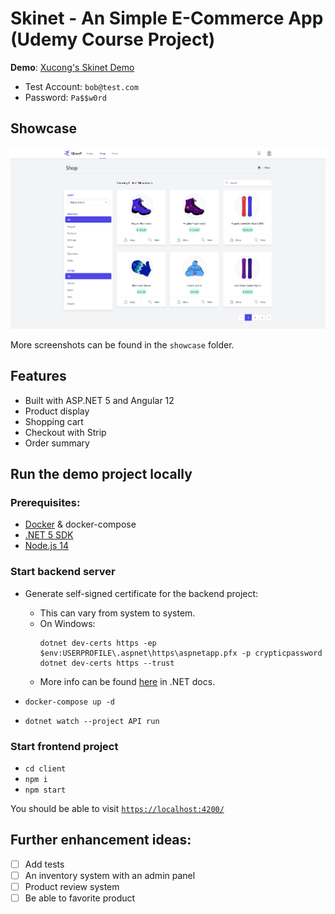 # Skinet - An Simple E-Commerce App (Udemy Course Project)

**Demo**: [Xucong's Skinet Demo](https://xzhan-skinet-demo.shop)

- Test Account: `bob@test.com`
- Password: `Pa$$w0rd`

## Showcase

![Shop Page](./showcase/shop.png)

More screenshots can be found in the `showcase` folder.

## Features

- Built with ASP.NET 5 and Angular 12
- Product display
- Shopping cart
- Checkout with Strip
- Order summary

## Run the demo project locally

### Prerequisites:

- [Docker](https://www.docker.com/) & docker-compose
- [.NET 5 SDK](https://dotnet.microsoft.com/download)
- [Node.js 14](https://nodejs.org/en/)

### Start backend server

- Generate self-signed certificate for the backend project:

  - This can vary from system to system.
  - On Windows:
    ```
    dotnet dev-certs https -ep $env:USERPROFILE\.aspnet\https\aspnetapp.pfx -p crypticpassword
    dotnet dev-certs https --trust
    ```
  - More info can be found [here](https://docs.microsoft.com/en-us/dotnet/core/additional-tools/self-signed-certificates-guide#create-a-self-signed-certificate) in .NET docs.

- `docker-compose up -d`
- `dotnet watch --project API run`

### Start frontend project

- `cd client`
- `npm i`
- `npm start`

You should be able to visit [`https://localhost:4200/`](https://localhost:4200)

## Further enhancement ideas:

- [ ] Add tests
- [ ] An inventory system with an admin panel
- [ ] Product review system
- [ ] Be able to favorite product
